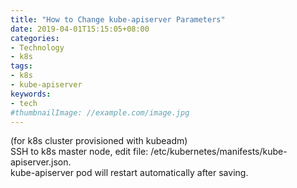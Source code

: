 ```yaml
---
title: "How to Change kube-apiserver Parameters"
date: 2019-04-01T15:15:05+08:00
categories:
- Technology
- k8s
tags:
- k8s
- kube-apiserver
keywords:
- tech
#thumbnailImage: //example.com/image.jpg
---
```


<!--more-->
(for k8s cluster provisioned with kubeadm)   
SSH to k8s master node, edit file: /etc/kubernetes/manifests/kube-apiserver.json.    
kube-apiserver pod will restart automatically after saving.
